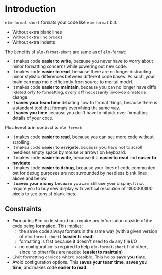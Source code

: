 # Introduction

`elm-format-short` formats your code like `elm-format` but: 
* Without extra blank lines
* Without extra line breaks
* Without extra indents

The benefits of `elm-format-short` are same as of `elm-format`:
 - It makes code **easier to write**, because you never have to worry about minor formatting concerns while powering out new code.
 - It makes code **easier to read**, because there are no longer distracting minor stylistic differences between different code bases. As such, your brain can map more efficiently from source to mental model.
 - It makes code **easier to maintain**, because you can no longer have diffs related only to formatting; every diff necessarily involves a material change.
 - It **saves your team time** debating how to format things, because there is a standard tool that formats everything the same way.
 - It **saves you time** because you don't have to nitpick over formatting details of your code.

Plus benefits in contrast to `elm-format`:
 - It makes code **easier to read**, because you can see more code without scrolling.
 - It makes code **easier to navigate**, because you have not to scroll needless empty space by mouse or arrows on keyboard.
 - It makes code **easier to write**, because it is **easier to read** and **easier to navigate**.
 - It makes code **easier to debug**, because your lines of code commented out for debug purposes are not surrounded by needless blank lines above and below.
 - It **saves your money** because you can still use your display. It not require you to buy new display with vertical resolution of 1000000000 pixels to see tons of blank lines.
 
## Constraints

  - Formatting Elm code should not require any information outside of the code being formatted.  This implies:
      - the same code always formats in the same way (with a given version of `elm-format-short`) (**easier to read**)
      - formatting is fast because it doesn't need to do any file I/O
      - no configuration is required to help `elm-format-short` find other , since no other files are needed (**easier to maintain**)
  - Limit formatting choices where possible.  This helps **save you time**.
  - Avoid configuration options.  This **saves your team time**, **saves you time**, and makes code **easier to read**.
